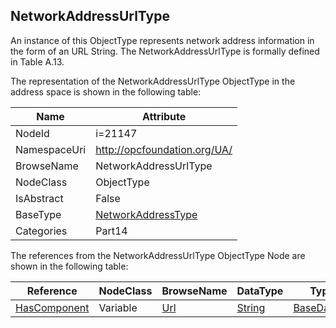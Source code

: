 <!-- objecttype -->
## NetworkAddressUrlType
An instance of this ObjectType represents network address information in the form of an URL String. The NetworkAddressUrlType is formally defined in Table A.13.  
<!-- end of text -->
The representation of the NetworkAddressUrlType ObjectType in the address space is shown in the following table:  

|Name|Attribute|
|---|---|
|NodeId|i=21147|
|NamespaceUri|http://opcfoundation.org/UA/|
|BrowseName|NetworkAddressUrlType|
|NodeClass|ObjectType|
|IsAbstract|False|
|BaseType|[NetworkAddressType](../../../Part14/ObjectTypes/NetworkAddressType/readme.md)|
|Categories|Part14|

The references from the NetworkAddressUrlType ObjectType Node are shown in the following table:  

|Reference|NodeClass|BrowseName|DataType|TypeDefinition|ModellingRule|
|---|---|---|---|---|---|
|[HasComponent](../../../Part3/ReferenceTypes/HasComponent/readme.md)|Variable|[Url](#Url)|[String](../../../Part3/DataTypes/String/readme.md)|[BaseDataVariableType](../../Part5/VariableTypes/BaseDataVariableType/readme.md)|[Mandatory](../../Objects/Mandatory/readme.md)|


